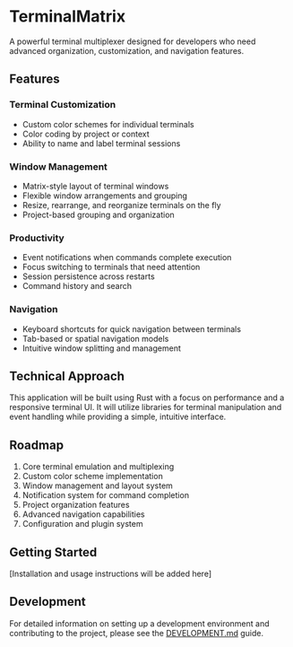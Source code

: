 # TerminalMatrix

A powerful terminal multiplexer designed for developers who need advanced organization, customization, and navigation features.

## Features

### Terminal Customization
- Custom color schemes for individual terminals
- Color coding by project or context
- Ability to name and label terminal sessions

### Window Management
- Matrix-style layout of terminal windows
- Flexible window arrangements and grouping
- Resize, rearrange, and reorganize terminals on the fly
- Project-based grouping and organization

### Productivity
- Event notifications when commands complete execution
- Focus switching to terminals that need attention
- Session persistence across restarts
- Command history and search

### Navigation
- Keyboard shortcuts for quick navigation between terminals
- Tab-based or spatial navigation models
- Intuitive window splitting and management

## Technical Approach

This application will be built using Rust with a focus on performance and a responsive terminal UI. It will utilize libraries for terminal manipulation and event handling while providing a simple, intuitive interface.

## Roadmap

1. Core terminal emulation and multiplexing
2. Custom color scheme implementation
3. Window management and layout system
4. Notification system for command completion
5. Project organization features
6. Advanced navigation capabilities
7. Configuration and plugin system

## Getting Started

[Installation and usage instructions will be added here]

## Development

For detailed information on setting up a development environment and contributing to the project, please see the [DEVELOPMENT.md](DEVELOPMENT.md) guide.